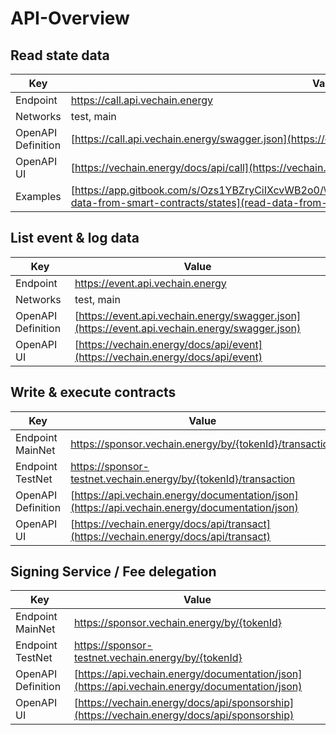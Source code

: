 # API-Overview

## Read state data

| Key                | Value                                                                                                                                                                   |
| ------------------ | ----------------------------------------------------------------------------------------------------------------------------------------------------------------------- |
| Endpoint           | https://call.api.vechain.energy                                                                                                                                         |
| Networks           | test, main                                                                                                                                                              |
| OpenAPI Definition | [https://call.api.vechain.energy/swagger.json](https://call.api.vechain.energy/swagger.json)                                                                            |
| OpenAPI UI         | [https://vechain.energy/docs/api/call](https://vechain.energy/docs/api/call)                                                                                            |
| Examples           | [https://app.gitbook.com/s/Ozs1YBZryCiIXcvWB2o0/\~/changes/vuH0cHgMP41mO014jb8U/manual/read-data-from-smart-contracts/states](read-data-from-smart-contracts/states.md) |

## List event & log data

| Key                | Value                                                                                          |
| ------------------ | ---------------------------------------------------------------------------------------------- |
| Endpoint           | https://event.api.vechain.energy                                                               |
| Networks           | test, main                                                                                     |
| OpenAPI Definition | [https://event.api.vechain.energy/swagger.json](https://event.api.vechain.energy/swagger.json) |
| OpenAPI UI         | [https://vechain.energy/docs/api/event](https://vechain.energy/docs/api/event)                 |

## Write & execute contracts

| Key                | Value                                                                                          |
| ------------------ | ---------------------------------------------------------------------------------------------- |
| Endpoint MainNet   | https://sponsor.vechain.energy/by/{tokenId}/transaction                                        |
| Endpoint TestNet   | https://sponsor-testnet.vechain.energy/by/{tokenId}/transaction                                |
| OpenAPI Definition | [https://api.vechain.energy/documentation/json](https://api.vechain.energy/documentation/json) |
| OpenAPI UI         | [https://vechain.energy/docs/api/transact](https://vechain.energy/docs/api/transact)           |

## Signing Service / Fee delegation

| Key                | Value                                                                                          |
| ------------------ | ---------------------------------------------------------------------------------------------- |
| Endpoint MainNet   | https://sponsor.vechain.energy/by/{tokenId}                                                    |
| Endpoint TestNet   | https://sponsor-testnet.vechain.energy/by/{tokenId}                                            |
| OpenAPI Definition | [https://api.vechain.energy/documentation/json](https://api.vechain.energy/documentation/json) |
| OpenAPI UI         | [https://vechain.energy/docs/api/sponsorship](https://vechain.energy/docs/api/sponsorship)     |
